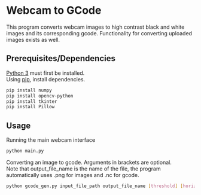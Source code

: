 # Webcam to GCode

This program converts webcam images to high contrast black and white images and its corresponding gcode.  Functionality for converting uploaded images exists as well.  

## Prerequisites/Dependencies

[Python 3](https://www.python.org/downloads/) must first be installed. \
Using [pip](https://pip.pypa.io/en/stable/), install dependencies.

```bash
pip install numpy
pip install opencv-python
pip install tkinter
pip install Pillow
```

## Usage

Running the main webcam interface
```bash
python main.py
```
Converting an image to gcode.  Arguments in brackets are optional. \
Note that output_file_name is the name of the file, the program automatically uses .png for images and .nc for gcode.

```bash
python gcode_gen.py input_file_path output_file_name [threshold] [horizontal_size_mm] [pixel_size_mm]
```
